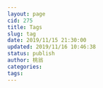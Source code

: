 ```yaml
---
layout: page
cid: 275
title: Tags
slug: tag
date: 2019/11/15 21:30:00
updated: 2019/11/16 10:46:38
status: publish
author: 桃翁
categories: 
tags: 
---
```



